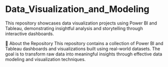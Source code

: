 # Data_Visualization_and_Modeling
This repository showcases data visualization projects using Power BI and Tableau, demonstrating insightful analysis and storytelling through interactive dashboards.

🚀 About the Repository
This repository contains a collection of Power BI and Tableau dashboards and visualizations built using real-world datasets. The goal is to transform raw data into meaningful insights through effective data modeling and visualization techniques.
